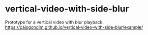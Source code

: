 # vertical-video-with-side-blur

Prototype for a vertical video with blur playback.
https://caiogondim.github.io/vertical-video-with-side-blur/example/
